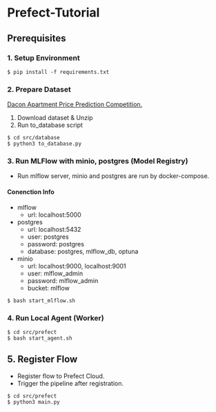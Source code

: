 # Prefect-Tutorial

## Prerequisites
### 1. Setup Environment
```
$ pip install -f requirements.txt
```

### 2. Prepare Dataset
[Dacon Apartment Price Prediction Competition.](https://dacon.io/competitions/official/21265/overview/description)
1. Download dataset & Unzip
2. Run to_database script
```
$ cd src/database
$ python3 to_database.py
```


### 3. Run MLFlow with minio, postgres (Model Registry)
- Run mlflow server, minio and postgres are run by docker-compose.
#### Conenction Info
- mlflow
    - url: localhost:5000
- postgres
    - url: localhost:5432
    - user: postgres
    - password: postgres
    - database: postgres, mlflow_db, optuna
- minio
    - url: localhost:9000, localhost:9001
    - user: mlflow_admin
    - password: mlflow_admin
    - bucket: mlflow
```
$ bash start_mlflow.sh
```

### 4. Run Local Agent (Worker)
```
$ cd src/prefect
$ bash start_agent.sh
```

## 5. Register Flow
- Register flow to Prefect Cloud.
- Trigger the pipeline after registration.
```
$ cd src/prefect
$ python3 main.py
```
